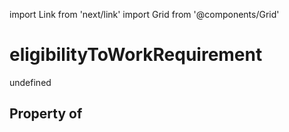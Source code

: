 import Link from 'next/link'
import Grid from '@components/Grid'

# eligibilityToWorkRequirement

undefined

## Property of



